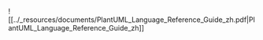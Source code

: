 ![[../_resources/documents/PlantUML_Language_Reference_Guide_zh.pdf|PlantUML_Language_Reference_Guide_zh]]
